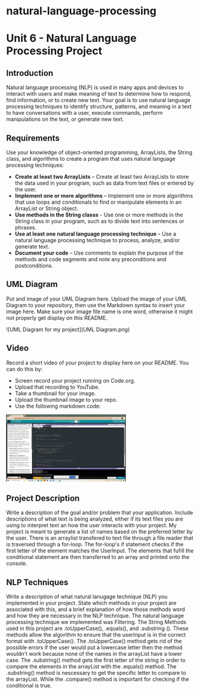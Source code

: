 # natural-language-processing
# Unit 6 - Natural Language Processing Project

## Introduction

Natural language processing (NLP) is used in many apps and devices to interact with users and make meaning of text to determine how to respond, find information, or to create new text. Your goal is to use natural language processing techniques to identify structure, patterns, and meaning in a text to have conversations with a user, execute commands, perform manipulations on the text, or generate new text.

## Requirements

Use your knowledge of object-oriented programming, ArrayLists, the String class, and algorithms to create a program that uses natural language processing techniques:

- **Create at least two ArrayLists** – Create at least two ArrayLists to store the data used in your program, such as data from text files or entered by the user.
- **Implement one or more algorithms** – Implement one or more algorithms that use loops and conditionals to find or manipulate elements in an ArrayList or String object.
- **Use methods in the String classs** - Use one or more methods in the String class in your program, such as to divide text into sentences or phrases.
- **Use at least one natural language processing technique** – Use a natural language processing technique to process, analyze, and/or generate text.
- **Document your code** – Use comments to explain the purpose of the methods and code segments and note any preconditions and postconditions.

## UML Diagram

Put and image of your UML Diagram here. Upload the image of your UML Diagram to your repository, then use the Markdown syntax to insert your image here. Make sure your image file name is one word, otherwise it might not properly get display on this README.

![UML Diagram for my project](UML Diagram.png)

## Video

Record a short video of your project to display here on your README. You can do this by:

- Screen record your project running on Code.org.
- Upload that recording to YouTube.
- Take a thumbnail for your image.
- Upload the thumbnail image to your repo.
- Use the following markdown code:

[![Thumbnail for my project](thumbnail.jpg)]([youtube-URL-here](https://youtu.be/FKe5wwW9694))

## Project Description

Write a description of the goal and/or problem that your application. Include descriptions of what text is being analyzed, either if its text files you are using to interpret text an how the user interacts with your project.
My project is meant to generate a list of names based on the preferred letter by the user. There is an arraylist transfered to text file through a file reader that is traversed through a for-loop. The for-loop's if statement checks if the first letter of the element matches the UserInput. The elements that fufill the conditional statement are then transferred to an array and printed onto the console.

## NLP Techniques

Write a description of what natural lanugage technique (NLP) you implemented in your project. State which methods in your project are associated with this, and a brief explanation of how those methods word and how they are necessary in the NLP technique. 
The natural language processing technique we implemented was Filtering. The String Methods used in this project are .toUpperCase(), .equals(), and .substring (). These methods allow the algorithm to ensure that the userInput is in the correct format with .toUpperCase(). The .toUpperCase() method gets rid of the possible errors if the user would put a lowercase letter then the method wouldn't work because none of the names in the arrayList have a lower case. The .substring() method gets the first letter of the string in order to compare the elements in the arrayList with the .equals() method. The .substring() method is nescessary to get the specific letter to compare to the arrayList. While the .compare() method is important for checking if the conditional is true.